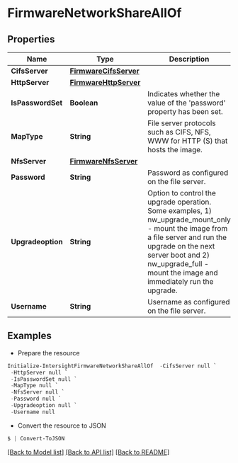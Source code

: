 # FirmwareNetworkShareAllOf
## Properties

Name | Type | Description | Notes
------------ | ------------- | ------------- | -------------
**CifsServer** | [**FirmwareCifsServer**](FirmwareCifsServer.md) |  | [optional] 
**HttpServer** | [**FirmwareHttpServer**](FirmwareHttpServer.md) |  | [optional] 
**IsPasswordSet** | **Boolean** | Indicates whether the value of the &#39;password&#39; property has been set. | [optional] [readonly] 
**MapType** | **String** | File server protocols such as CIFS, NFS, WWW for HTTP (S) that hosts the image. | [optional] [default to "nfs"]
**NfsServer** | [**FirmwareNfsServer**](FirmwareNfsServer.md) |  | [optional] 
**Password** | **String** | Password as configured on the file server. | [optional] 
**Upgradeoption** | **String** | Option to control the upgrade operation. Some examples, 1) nw_upgrade_mount_only - mount the image from a file server and run the upgrade on the next server boot and 2) nw_upgrade_full - mount the image and immediately run the upgrade. | [optional] [default to "nw_upgrade_full"]
**Username** | **String** | Username as configured on the file server. | [optional] 

## Examples

- Prepare the resource
```powershell
Initialize-IntersightFirmwareNetworkShareAllOf  -CifsServer null `
 -HttpServer null `
 -IsPasswordSet null `
 -MapType null `
 -NfsServer null `
 -Password null `
 -Upgradeoption null `
 -Username null
```

- Convert the resource to JSON
```powershell
$ | Convert-ToJSON
```

[[Back to Model list]](../README.md#documentation-for-models) [[Back to API list]](../README.md#documentation-for-api-endpoints) [[Back to README]](../README.md)

